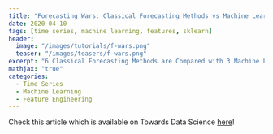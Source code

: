 ```yaml
---
title: "Forecasting Wars: Classical Forecasting Methods vs Machine Learning"
date: 2020-04-10
tags: [time series, machine learning, features, sklearn]
header:
  image: "/images/tutorials/f-wars.png"
  teaser: "/images/teasers/f-wars.png"
excerpt: "6 Classical Forecasting Methods are Compared with 3 Machine Learning Algorithms using code in Python on sales data from kaggle."
mathjax: "true"
categories:
  - Time Series
  - Machine Learning
  - Feature Engineering
---
```


Check this article which is available on Towards Data Science [here](https://towardsdatascience.com/forecasting-wars-classical-forecasting-methods-vs-machine-learning-4fd5d2ceb716)!
